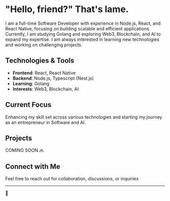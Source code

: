 # "Hello, friend?" That's lame.

I am a full-time Software Developer with experience in Node.js, React, and React Native, focusing on building scalable and efficient applications. Currently, I am studying Golang and exploring Web3, Blockchain, and AI to expand my expertise. I am always interested in learning new technologies and working on challenging projects.

## Technologies & Tools

- **Frontend**: React, React Native
- **Backend**: Node.js, Typescript (Nest.js)
- **Learning**: Golang
- **Interests**: Web3, Blockchain, AI

## Current Focus

Enhancing my skill set across various technologies and starting my journey as an entrepreneur in Software and AI.

## Projects

COMING SOON 🔜

## Connect with Me

Feel free to reach out for collaboration, discussions, or inquiries

---

🤖
